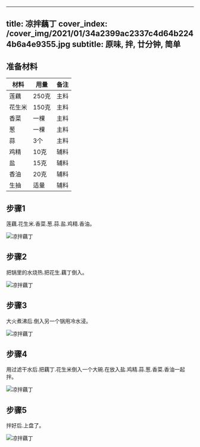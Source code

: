
---
title: 凉拌藕丁
cover_index: /cover_img/2021/01/34a2399ac2337c4d64b2244b6a4e9355.jpg
subtitle: 原味, 拌, 廿分钟, 简单
---

## 准备材料

| 材料     | 用量 | 备注|
| ------- | ----- | --- |
| 莲藕 | 250克| 主料 |
| 花生米 | 150克| 主料 |
| 香菜 | 一棵| 主料 |
| 葱 | 一棵| 主料 |
| 蒜 | 3个| 主料 |
| 鸡精 | 10克| 辅料 |
| 盐 | 15克| 辅料 |
| 香油 | 20克| 辅料 |
| 生抽 | 适量| 辅料 |

## 步骤1

莲藕.花生米.香菜.葱.蒜.盐.鸡精.香油。

![凉拌藕丁](https://i8.meishichina.com/attachment/recipe/201010/201010092102421.jpg?x-oss-process=style/p320) 

## 步骤2

把锅里的水烧热.把花生.藕丁倒入。

![凉拌藕丁](https://i8.meishichina.com/attachment/recipe/201010/201010092103552.jpg?x-oss-process=style/p320) 

## 步骤3

大火煮沸后.倒入另一个锅用冷水浸。

![凉拌藕丁](https://i8.meishichina.com/attachment/recipe/201010/201010092105296.jpg?x-oss-process=style/p320) 

## 步骤4

用过滤干水后.把藕丁.花生米倒入一个大碗.在放入盐.鸡精.蒜.葱.香菜.香油一起拌。

![凉拌藕丁](https://i8.meishichina.com/attachment/recipe/201010/201010092108275.jpg?x-oss-process=style/p320) 

## 步骤5

拌好后.上盘了。

![凉拌藕丁](https://i8.meishichina.com/attachment/recipe/201010/201010092109050.jpg?x-oss-process=style/p320) 

